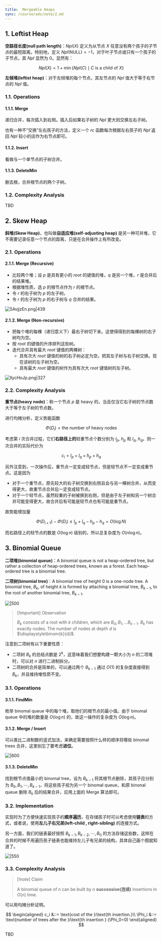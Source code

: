 ```yaml
---
title:  Mergeable Heaps
sync: /course/ads/note/2.md
---
```


## 1. Leftist Heap

**空路径长度(null path length)**：$Npl(X)$ 定义为从节点 $X$ 任意没有两个孩子的子节点的最短距离。特别地，定义 $Npl(\text{NULL})=-1$，对于叶子节点或只有一个孩子的子节点，其 $Npl$ 显然为 $0$。显然有：

$$
Npl(X)= 1+\min\{Npl(C) \mid C \text{ is a child of } X\}
$$

**左倾堆(leftist heap)**：对于左倾堆的每个节点，其左节点的 $Npl$ 值大于等于右节点的 $Npl$ 值。

### 1.1. Operations

#### 1.1.1. Merge

递归合并，每次插入到右侧。插入后如果右子树的 $Npl$ 更大则交换左右子树。

也有一种不“交换”左右孩子的方法，定义一个 $rc$ 函数每次根据左右孩子的 $Npl$ 返回 $Npl$ 较小的店作为右节点即可。

#### 1.1.2. Insert

看做与一个单节点的子树合并。

#### 1.1.3. DeleteMin

删去根，合并根节点的两个子树。

### 1.2. Complexity Analysis

TBD

## 2. Skew Heap

**斜堆(Skew Heap)**，也叫做**自适应堆(self-adjusting heap)** 是另一种可并堆，它不需要记录任意一个节点的距离，只是在合并操作上有所改变。

### 2.1. Operations

#### 2.1.1. Merge (Recursive)

- 比较两个堆；设 $p$ 是具有更小的 $root$ 的键值的堆，$q$ 是另一个堆，$r$ 是合并后的结果堆。
- 根据堆性质，选 $p$ 的根节点作为 $r$ 的根节点。
- 令 $r$ 的右子树为 $p$ 的左子树。
- 令 $r$ 的左子树为 $p$ 的右子树与 $q$ 合并的结果。

![5AvjjzEn.png|439](https://static.memset0.cn/img/v6/2024/03/18/5AvjjzEn.png)

#### 2.1.2. Merge (Non-recursive)

- 把每个堆的每棵（递归意义下）最右子树切下来。这使得得到的每棵树的右子树均为空。
- 按 $root$ 的键值的升序排列这些树。
- 迭代合并具有最大 $root$ 键值的两棵树：
  - 具有次大 $root$ 键值的树的右子树必定为空。把其左子树与右子树交换。现在该树的左子树为空。
  - 具有最大 $root$ 键值的树作为具有次大 $root$ 键值树的左子树。

![llycHoJp.png|327](https://static.memset0.cn/img/v6/2024/03/18/llycHoJp.png)

### 2.2. Complexity Analysis

**重节点(heavy node)**：称一个节点 $p$ 是 heavy 的，当且仅当它右子树的节点数大于等于左子树的节点数。

进行均摊分析，定义势能函数

$$
\Phi(D_i) = \text{the number of heavy nodes}
$$

考虑第 $i$ 次合并过程，它们**右路径上的**轻重节点个数分别为 $l_p,\ h_p$ 和 $l_q,\ h_q$。则一次合并的实际代价为

$$
c_i = l_p+ l_q+h_p+h_q
$$

另外注意到，一次操作后，重节点一定变成轻节点，但是轻节点不一定变成重节点。这是因为

- 对于一个重节点，原先较大的右子树交换到右侧且会与另一棵树合并，从而变得更大，故重节点合并后一定变成轻节点。
- 对于一个轻节点，虽然较重的子树被换到右侧，但是由于左子树和另一个树合并可能变得更大，故合并后有可能是轻节点也有可能是重节点。

故势能增加量

$$
\Phi(D_{i+1}) - \Phi(D_i) \leq l_p+l_q-h_p-h_q = O(\log N)
$$

而右路径上的轻节点的数是 $O(\log n)$ 级别的，所以总复杂度为 $O(n\log n)$。

## 3. Binomial Queue

**二项堆(binomial queue)**：A binomial queue is not a heap-ordered tree, but rather a collection of heap-ordered trees, known as a forest. Each heap-ordered tree is a binomial tree.

**二项树(binomial tree)**：A binomial tree of height $0$ is a one-node tree. A binomial tree, $B_k$, of height $k$ is formed by attaching a binomial tree, $B_{k-1}$, to the root of another binomial tree, $B_{k-1}$.

![|500](https://static.memset0.cn/img/v6/2024/03/25/kWPGWSjF.png)

> [!important] Observation
>
> $B_k$ consists of a root with $k$ children, which are $B_0,B_1,\ldots B_{k-1}$. $B_k$ has exactly nodes. The number of nodes at depth $d$ is $\displaystyle\binom{k}{d}$.

注意到二项树有以下重要性质：

- 二项树 $B_k$ 的总结点数是 $2^k$，这意味着我们想要构建一颗大小为 $n$ 的二项堆时，可以对 $n$ 进行二进制拆分。
- 二项树的合并是简单的，可以通过两个 $B_{k-1}$ 通过 $O(1)$ 的复杂度直接得到 $B_k$，并且维持堆性质不变。

### 3.1. Operations

#### 3.1.1. FindMin

枚举 binomal queue 中的每个堆，取他们的根节点的最小值。由于 binomal queue 中的堆的数量是 $O(\log n)$ 的，故这一操作的复杂度为 $O(\log n)$。

#### 3.1.2. Merge / Insert

可以类比二进制数的竖式加法，来确定需要按照什么样的顺序将哪些 binomal trees 合并，这里别忘了要考虑**进位**。

![|600](https://static.memset0.cn/img/v6/2024/03/25/Me4cgHFD.png)

#### 3.1.3. DeleteMin

找到根节点值最小的 binomal tree，设为 $B_{k-1}$ 将其根节点删除，其孩子应分别为 $B_0,B_1,\cdots,B_{k-1}$，将这些孩子视为另一个 binomal queue，和原 binonal queue 删除 $B_k$ 后的结果合并，应用上面的 Merge 算法即可。

### 3.2. Implementation

实现时为了方便快速实现孩子的**顺序遍历**，在存储孩子时可以考虑使用**链表**的方式，或者说，使用**左儿子右兄弟(left-child , right-sibling)** 的连接方式。

另一方面，我们的链表最好按照 $B_{k-1},B_{k-2},\cdots,B_0$ 的方法存储这些数，这样在合并的时候不用遍历孩子链表也能维持左儿子有兄弟的结构，具体自己画个图就知道了。

![|550](https://static.memset0.cn/img/v6/2024/03/25/UHW79OoD.png)

### 3.3. Complexity Analysis

> [!note] Claim
>
> A binomial queue of $n$ can be built by $n$ **successive(连续)** insertions in $O(n)$ time.

可以用均摊分析证明。

$$
\begin{aligned}
c_i &::= \text{cost of the }i\text{th insertion.}\\
\Phi_i &::= \text{number of trees after the }i\text{th insertion } (\Phi_0=0)
\end{aligned}
$$

TBD

